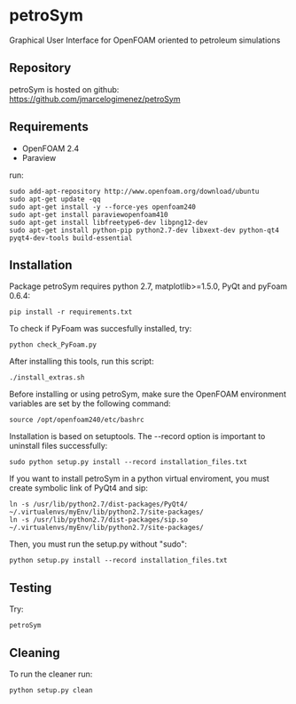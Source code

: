 # petroSym
Graphical User Interface for OpenFOAM oriented to petroleum simulations

Repository
----------

petroSym is hosted on github: https://github.com/jmarcelogimenez/petroSym

Requirements
------------

- OpenFOAM 2.4
- Paraview

run:

    sudo add-apt-repository http://www.openfoam.org/download/ubuntu
    sudo apt-get update -qq
    sudo apt-get install -y --force-yes openfoam240
    sudo apt-get install paraviewopenfoam410
    sudo apt-get install libfreetype6-dev libpng12-dev
    sudo apt-get install python-pip python2.7-dev libxext-dev python-qt4 pyqt4-dev-tools build-essential

Installation
------------

Package petroSym requires python 2.7, matplotlib>=1.5.0, PyQt and pyFoam 0.6.4:

    pip install -r requirements.txt

To check if PyFoam was succesfully installed, try:

    python check_PyFoam.py

After installing this tools, run this script:

    ./install_extras.sh

Before installing or using petroSym, make sure the OpenFOAM environment variables are set by the following command:

    source /opt/openfoam240/etc/bashrc

Installation is based on setuptools. The --record option is important to uninstall files successfully:

    sudo python setup.py install --record installation_files.txt

If you want to install petroSym in a python virtual enviroment, you must create symbolic link of PyQt4 and sip:

    ln -s /usr/lib/python2.7/dist-packages/PyQt4/ ~/.virtualenvs/myEnv/lib/python2.7/site-packages/
    ln -s /usr/lib/python2.7/dist-packages/sip.so ~/.virtualenvs/myEnv/lib/python2.7/site-packages/

Then, you must run the setup.py without "sudo":

    python setup.py install --record installation_files.txt

Testing
-------

Try:

    petroSym

Cleaning
-------

To run the cleaner run:

    python setup.py clean
